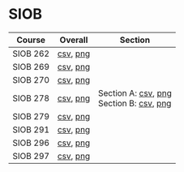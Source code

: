 # SIOB

| Course | Overall | Section |
| ------ | ------- | ------- |
| SIOB 262 | [csv](https://github.com/UCSD-Historical-Enrollment-Data/2024Spring/blob/main/overall/SIOB%20262.csv), [png](https://raw.githubusercontent.com/UCSD-Historical-Enrollment-Data/2024Spring/main/plot_overall/SIOB%20262.png) |  |
| SIOB 269 | [csv](https://github.com/UCSD-Historical-Enrollment-Data/2024Spring/blob/main/overall/SIOB%20269.csv), [png](https://raw.githubusercontent.com/UCSD-Historical-Enrollment-Data/2024Spring/main/plot_overall/SIOB%20269.png) |  |
| SIOB 270 | [csv](https://github.com/UCSD-Historical-Enrollment-Data/2024Spring/blob/main/overall/SIOB%20270.csv), [png](https://raw.githubusercontent.com/UCSD-Historical-Enrollment-Data/2024Spring/main/plot_overall/SIOB%20270.png) |  |
| SIOB 278 | [csv](https://github.com/UCSD-Historical-Enrollment-Data/2024Spring/blob/main/overall/SIOB%20278.csv), [png](https://raw.githubusercontent.com/UCSD-Historical-Enrollment-Data/2024Spring/main/plot_overall/SIOB%20278.png) | Section A: [csv](https://github.com/UCSD-Historical-Enrollment-Data/2024Spring/blob/main/section/SIOB%20278_A.csv), [png](https://raw.githubusercontent.com/UCSD-Historical-Enrollment-Data/2024Spring/main/plot_section/SIOB%20278_A.png)<br>Section B: [csv](https://github.com/UCSD-Historical-Enrollment-Data/2024Spring/blob/main/section/SIOB%20278_B.csv), [png](https://raw.githubusercontent.com/UCSD-Historical-Enrollment-Data/2024Spring/main/plot_section/SIOB%20278_B.png) |
| SIOB 279 | [csv](https://github.com/UCSD-Historical-Enrollment-Data/2024Spring/blob/main/overall/SIOB%20279.csv), [png](https://raw.githubusercontent.com/UCSD-Historical-Enrollment-Data/2024Spring/main/plot_overall/SIOB%20279.png) |  |
| SIOB 291 | [csv](https://github.com/UCSD-Historical-Enrollment-Data/2024Spring/blob/main/overall/SIOB%20291.csv), [png](https://raw.githubusercontent.com/UCSD-Historical-Enrollment-Data/2024Spring/main/plot_overall/SIOB%20291.png) |  |
| SIOB 296 | [csv](https://github.com/UCSD-Historical-Enrollment-Data/2024Spring/blob/main/overall/SIOB%20296.csv), [png](https://raw.githubusercontent.com/UCSD-Historical-Enrollment-Data/2024Spring/main/plot_overall/SIOB%20296.png) |  |
| SIOB 297 | [csv](https://github.com/UCSD-Historical-Enrollment-Data/2024Spring/blob/main/overall/SIOB%20297.csv), [png](https://raw.githubusercontent.com/UCSD-Historical-Enrollment-Data/2024Spring/main/plot_overall/SIOB%20297.png) |  |
